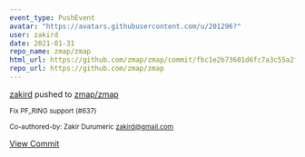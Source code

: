 ```yaml
---
event_type: PushEvent
avatar: "https://avatars.githubusercontent.com/u/201296?"
user: zakird
date: 2021-01-31
repo_name: zmap/zmap
html_url: https://github.com/zmap/zmap/commit/fbc1e2b73601d6fc7a3c55a2f1531af25bb3f014
repo_url: https://github.com/zmap/zmap
---
```


<a href='https://github.com/zakird' target='_blank'>zakird</a> pushed to <a href='https://github.com/zmap/zmap' target='_blank'>zmap/zmap</a>

<small>Fix PF_RING support (#637)

Co-authored-by: Zakir Durumeric <zakird@gmail.com></small>

<a href='https://github.com/zmap/zmap/commit/fbc1e2b73601d6fc7a3c55a2f1531af25bb3f014' target='_blank'>View Commit</a>